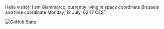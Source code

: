 Hello visitor! I am Giammarco, currently living in space coordinate Brussels and time coordinate Monday, 12 July, 02:17 CEST

![GitHub Stats](https://github-readme-stats.vercel.app/api?username=grcasanova)
